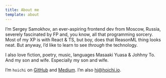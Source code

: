 ```yaml
---
title: About me
template: about
---
```


I’m Sergey Samokhov, an ever-aspiring frontend dev from Moscow, Russia, severely fascinated by FP and, you know, all that programming sorcery. Most of my XP is with React & TS, but boy, does that ReasonML thing looks neat. But anyway, I’d like to learn to see _through_ the technology.

I also love fiction, poetry, music, languages Masaaki Yuasa & Johhny To. And my son and wife. Especially my son and wife.

I’m `hoichi` on [GitHub](https://github.com/hoichi) and [Medium](https://medium.com/@hoichi). I’m also [hi@hoichi.io](mailto:hi@hoichi.io).
